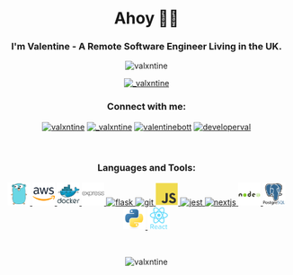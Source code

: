 <h1 align="center">Ahoy 🏴‍☠️</h1>
<h3 align="center">I'm Valentine - A Remote Software Engineer Living in the UK.</h3>

<p align="center"> <img src="https://komarev.com/ghpvc/?username=valxntine&label=Profile%20views&color=0e75b6&style=flat" alt="valxntine" /> </p>

<p align="center"> <a href="https://twitter.com/_valxntine" target="blank"><img src="https://img.shields.io/twitter/follow/_valxntine?logo=twitter&style=for-the-badge" alt="_valxntine" /></a> </p>
<h3 align="center">Connect with me:</h3>
<p align="center">
<a href="https://dev.to/valxntine" target="blank"><img align="center" src="https://raw.githubusercontent.com/rahuldkjain/github-profile-readme-generator/master/src/images/icons/Social/devto.svg" alt="valxntine" height="30" width="40" /></a>
<a href="https://twitter.com/_valxntine" target="blank"><img align="center" src="https://raw.githubusercontent.com/rahuldkjain/github-profile-readme-generator/master/src/images/icons/Social/twitter.svg" alt="_valxntine" height="30" width="40" /></a>
<a href="https://linkedin.com/in/valentinebott" target="blank"><img align="center" src="https://raw.githubusercontent.com/rahuldkjain/github-profile-readme-generator/master/src/images/icons/Social/linked-in-alt.svg" alt="valentinebott" height="30" width="40" /></a>
<a href="https://instagram.com/developerval" target="blank"><img align="center" src="https://raw.githubusercontent.com/rahuldkjain/github-profile-readme-generator/master/src/images/icons/Social/instagram.svg" alt="developerval" height="30" width="40" /></a>
</p>
<br>
<h3 align="center">Languages and Tools:</h3>
<p align="center"> <a href="https://go.dev/" target="_blank" rel="noreferrer"> <img src="https://raw.githubusercontent.com/devicons/devicon/master/icons/go/go-original.svg" alt="go" width="40" height="40"/> </a> <a href="https://aws.amazon.com" target="_blank" rel="noreferrer"> <img src="https://raw.githubusercontent.com/devicons/devicon/master/icons/amazonwebservices/amazonwebservices-original-wordmark.svg" alt="aws" width="40" height="40"/> </a> <a href="https://www.docker.com/" target="_blank" rel="noreferrer"> <img src="https://raw.githubusercontent.com/devicons/devicon/master/icons/docker/docker-original-wordmark.svg" alt="docker" width="40" height="40"/> </a> <a href="https://expressjs.com" target="_blank" rel="noreferrer"> <img src="https://raw.githubusercontent.com/devicons/devicon/master/icons/express/express-original-wordmark.svg" alt="express" width="40" height="40"/> </a> <a href="https://flask.palletsprojects.com/" target="_blank" rel="noreferrer"> <img src="https://www.vectorlogo.zone/logos/pocoo_flask/pocoo_flask-icon.svg" alt="flask" width="40" height="40"/> </a> <a href="https://git-scm.com/" target="_blank" rel="noreferrer"> <img src="https://www.vectorlogo.zone/logos/git-scm/git-scm-icon.svg" alt="git" width="40" height="40"/> </a> <a href="https://developer.mozilla.org/en-US/docs/Web/JavaScript" target="_blank" rel="noreferrer"> <img src="https://raw.githubusercontent.com/devicons/devicon/master/icons/javascript/javascript-original.svg" alt="javascript" width="40" height="40"/> </a> <a href="https://jestjs.io" target="_blank" rel="noreferrer"> <img src="https://www.vectorlogo.zone/logos/jestjsio/jestjsio-icon.svg" alt="jest" width="40" height="40"/> </a> <a href="https://nextjs.org/" target="_blank" rel="noreferrer"> <img src="https://cdn.worldvectorlogo.com/logos/nextjs-2.svg" alt="nextjs" width="40" height="40"/> </a> <a href="https://nodejs.org" target="_blank" rel="noreferrer"> <img src="https://raw.githubusercontent.com/devicons/devicon/master/icons/nodejs/nodejs-original-wordmark.svg" alt="nodejs" width="40" height="40"/> </a> <a href="https://www.postgresql.org" target="_blank" rel="noreferrer"> <img src="https://raw.githubusercontent.com/devicons/devicon/master/icons/postgresql/postgresql-original-wordmark.svg" alt="postgresql" width="40" height="40"/> </a> <a href="https://www.python.org" target="_blank" rel="noreferrer"> <img src="https://raw.githubusercontent.com/devicons/devicon/master/icons/python/python-original.svg" alt="python" width="40" height="40"/> </a> <a href="https://reactjs.org/" target="_blank" rel="noreferrer"> <img src="https://raw.githubusercontent.com/devicons/devicon/master/icons/react/react-original-wordmark.svg" alt="react" width="40" height="40"/> </a> </p>
<br>
<p align='center'><img align="center" src="https://github-readme-stats.vercel.app/api/top-langs?username=valxntine&show_icons=true&hide=css,html&locale=en&layout=compact&exclude_repo=infinidays,valentinebott,github-cdk,github-actions-demo,nja-connect-four,nja-nx,flappy-rowan,search_utility,stock_data_flask,data_collector,property_scraper,object_detection,Webmap,shortn,pythonwebmap,valentinebottxyz" alt="valxntine" /></p>

